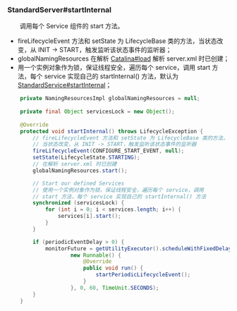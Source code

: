 
### StandardServer#startInternal
　　调用每个 Service 组件的 start 方法。

- fireLifecycleEvent 方法和 setState 为 LifecycleBase 类的方法，当状态改变，从 INIT -> START，触发监听该状态事件的监听器；
- globalNamingResources 在解析 [Catalina#load](https://github.com/martin-1992/Tomcat-Notes/blob/master/Tomcat%20%E7%9A%84%E5%90%AF%E5%8A%A8%E8%BF%87%E7%A8%8B/Catalina%23load.md) 解析 server.xml 时已创建；
-  用一个实例对象作为锁，保证线程安全，遍历每个 service，调用 start 方法，每个 service 实现自己的 startInternal() 方法，默认为 [StandardService#startInternal](https://github.com/martin-1992/Tomcat-Notes/blob/master/Tomcat%20%E7%9A%84%E5%90%AF%E5%8A%A8%E8%BF%87%E7%A8%8B/StandardService%23startInternal.md)；


```java
    private NamingResourcesImpl globalNamingResources = null;
    
    private final Object servicesLock = new Object();
    
    @Override
    protected void startInternal() throws LifecycleException {
        // fireLifecycleEvent 方法和 setState 为 LifecycleBase 类的方法，
        // 当状态改变，从 INIT -> START，触发监听该状态事件的监听器
        fireLifecycleEvent(CONFIGURE_START_EVENT, null);
        setState(LifecycleState.STARTING);
        // 在解析 server.xml 时已创建
        globalNamingResources.start();

        // Start our defined Services
        // 使用一个实例对象作为锁，保证线程安全，遍历每个 service，调用
        // start 方法，每个 service 实现自己的 startInternal() 方法
        synchronized (servicesLock) {
            for (int i = 0; i < services.length; i++) {
                services[i].start();
            }
        }

        if (periodicEventDelay > 0) {
            monitorFuture = getUtilityExecutor().scheduleWithFixedDelay(
                    new Runnable() {
                        @Override
                        public void run() {
                            startPeriodicLifecycleEvent();
                        }
                    }, 0, 60, TimeUnit.SECONDS);
        }
    }
```
